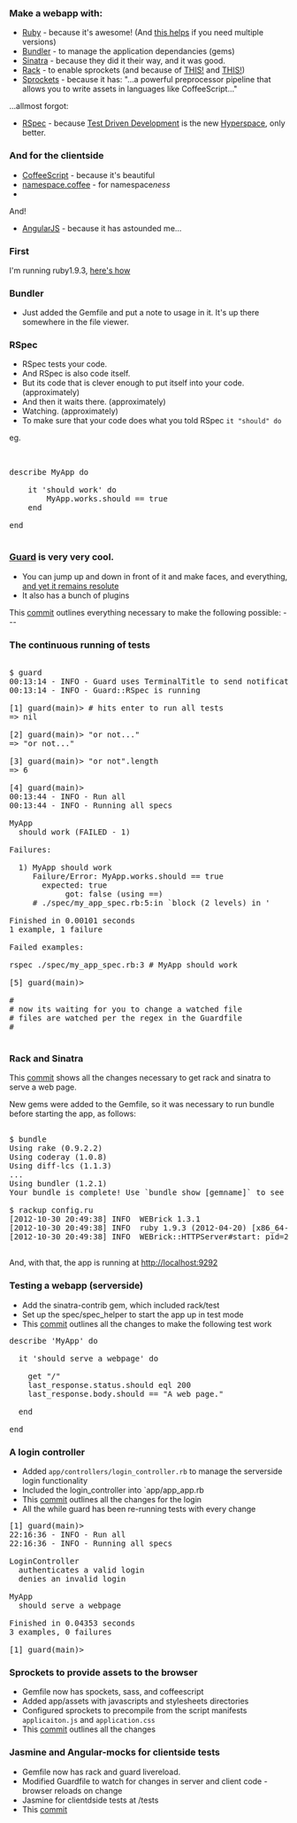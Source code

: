 ### Make a webapp with:

* [Ruby](http://www.ruby-lang.org/en/) - because it's awesome! (And [this helps](https://rvm.io/) if you need multiple versions)
* [Bundler](http://gembundler.com/) - to manage the application dependancies (gems)
* [Sinatra](https://github.com/sinatra/sinatra) - because they did it their way, and it was good. 
* [Rack](https://github.com/rack/rack) - to enable sprockets (and because of [THIS!](http://pow.cx/) and [THIS!](http://xip.io/))
* [Sprockets](https://github.com/sstephenson/sprockets) - because it has: "...a powerful preprocessor pipeline that allows you to write assets in languages like CoffeeScript..." 

...allmost forgot:

* [RSpec](http://en.wikipedia.org/wiki/Test-driven_development) - because [Test Driven Development](http://en.wikipedia.org/wiki/Test-driven_development) is the new [Hyperspace](https://github.com/nomilous/we-rspec/tree/master/.metadata), only better.

### And for the clientside

* [CoffeeScript](http://coffeescript.org/) - because it's beautiful
* [namespace.coffee](https://github.com/CodeCatalyst/namespace.coffee) - for namespace<i>ness</i>
* 

And!

* [AngularJS](http://angularjs.org/) - because it has astounded me...


### First


I'm running ruby1.9.3, [here's how](https://github.com/nomilous/learning-things/commit/8f3b71a55a5ccaaef670816e3b5db18b1866bc59)

### Bundler

* Just added the Gemfile and put a note to usage in it. It's up there somewhere in the file viewer.

### RSpec

* RSpec tests your code. 
* And RSpec is also code itself. 
* But its code that is clever enough to put itself into your code. (approximately)
* And then it waits there. (approximately)
* Watching. (approximately)
* To make sure that your code does what you told RSpec `it "should" do` 

eg.

<pre>  

describe MyApp do

    it 'should work' do
        MyApp.works.should == true
    end

end

</pre>

### [Guard](https://github.com/guard/guard) is very very cool.

* You can jump up and down in front of it and make faces, and everything, [and yet it remains resolute](http://en.wikipedia.org/wiki/File:Buckingham-palace-guard-11279634947G5ru.jpg)
* It also has a bunch of plugins

This [commit](https://github.com/nomilous/learning-things/commit/6fe5e409498021419dd2b2984279513a48797d00) outlines everything necessary to make the following possible: ---

### The continuous running of tests

<pre>

$ guard
00:13:14 - INFO - Guard uses TerminalTitle to send notifications.
00:13:14 - INFO - Guard::RSpec is running

[1] guard(main)> # hits enter to run all tests
=> nil

[2] guard(main)> "or not..."
=> "or not..."

[3] guard(main)> "or not".length
=> 6

[4] guard(main)> 
00:13:44 - INFO - Run all
00:13:44 - INFO - Running all specs

MyApp
  should work (FAILED - 1)

Failures:

  1) MyApp should work
     Failure/Error: MyApp.works.should == true
       expected: true
            got: false (using ==)
     # ./spec/my_app_spec.rb:5:in `block (2 levels) in <top (required)>'

Finished in 0.00101 seconds
1 example, 1 failure

Failed examples:

rspec ./spec/my_app_spec.rb:3 # MyApp should work

[5] guard(main)> 

#
# now its waiting for you to change a watched file
# files are watched per the regex in the Guardfile
#

</pre>


### Rack and Sinatra

This [commit](https://github.com/nomilous/learning-things/commit/ccc0630b82340c49e3f1dfd6da9bc9c381903add) shows all the changes necessary to get rack and sinatra to serve a web page.

New gems were added to the Gemfile, so it was necessary to run bundle before starting the app, as follows:

<pre>

$ bundle
Using rake (0.9.2.2) 
Using coderay (1.0.8) 
Using diff-lcs (1.1.3) 
...
Using bundler (1.2.1) 
Your bundle is complete! Use `bundle show [gemname]` to see where a bundled gem is installed.

$ rackup config.ru 
[2012-10-30 20:49:38] INFO  WEBrick 1.3.1
[2012-10-30 20:49:38] INFO  ruby 1.9.3 (2012-04-20) [x86_64-darwin11.3.0]
[2012-10-30 20:49:38] INFO  WEBrick::HTTPServer#start: pid=2717 port=9292

</pre>

And, with that, the app is running at [http://localhost:9292](http://localhost:9292)


### Testing a webapp (serverside)

* Add the sinatra-contrib gem, which included rack/test
* Set up the spec/spec_helper to start the app up in test mode
* This [commit](https://github.com/nomilous/learning-things/commit/5cbe6ac63041a4edc81d36592f1985cd9341983d) outlines all the changes to make the following test work

<pre>
describe 'MyApp' do

  it 'should serve a webpage' do

    get "/"
    last_response.status.should eql 200
    last_response.body.should == "A web page."

  end
  
end
</pre>


### A login controller

* Added `app/controllers/login_controller.rb` to manage the serverside login functionality
* Included the login_controller into `app/app_app.rb
* This [commit](https://github.com/nomilous/learning-things/commit/b21376b37d27c5cb9e23c9be57806d177f6f84de) outlines all the changes for the login
* All the while guard has been re-running tests with every change

<pre>
[1] guard(main)> 
22:16:36 - INFO - Run all
22:16:36 - INFO - Running all specs

LoginController
  authenticates a valid login
  denies an invalid login

MyApp
  should serve a webpage

Finished in 0.04353 seconds
3 examples, 0 failures

[1] guard(main)> 
</pre>


### Sprockets to provide assets to the browser

* Gemfile now has spockets, sass, and coffeescript
* Added app/assets with javascripts and stylesheets directories
* Configured sprockets to precompile from the script manifests `applicaiton.js` and `application.css`
* This [commit](https://github.com/nomilous/learning-things/commit/1fdf1660671ceae747b7a8a4e06329e10cfa64a3) outlines all the changes


### Jasmine and Angular-mocks for clientside tests

* Gemfile now has rack and guard livereload.
* Modified Guardfile to watch for changes in server and client code - browser reloads on change
* Jasmine for clientdside tests at /tests
* This [commit](https://github.com/nomilous/learning-things/commit/4d1a81dfd28cd2b5f29f84695e227f8bba9268e8)




